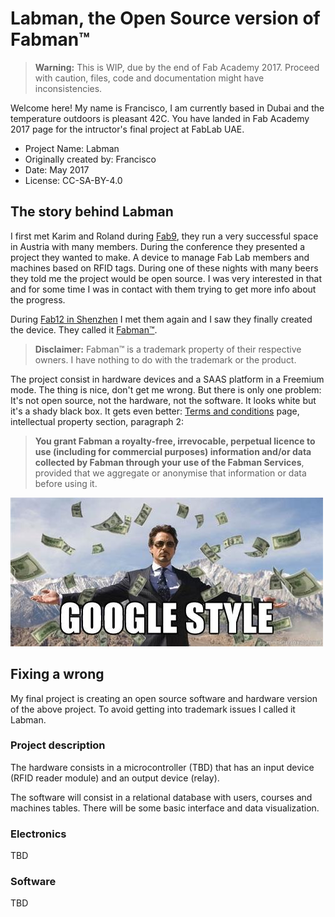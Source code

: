 # Labman, the Open Source version of Fabman&trade;

> **Warning:** This is WIP, due by the end of Fab Academy 2017. Proceed with caution, files, code and documentation might have inconsistencies.

Welcome here! My name is Francisco, I am currently based in Dubai and the temperature outdoors is pleasant 42C. You have landed in Fab Academy 2017 page for the intructor's final project at FabLab UAE.

- Project Name: Labman
- Originally created by: Francisco
- Date: May 2017
- License: CC-SA-BY-4.0

## The story behind Labman
I first met Karim and Roland during [Fab9](http://www.fab9jp.com/), they run a very successful space in Austria with many members. During the conference they presented a project they wanted to make. A device to manage Fab Lab members and machines based on RFID tags. During one of these nights with many beers they told me the project would be open source. I was very interested in that and for some time I was in contact with them trying to get more info about the progress.

During [Fab12 in Shenzhen](http://fab12.fabevent.org/) I met them again and I saw they finally created the device. They called it [Fabman&trade;](https://fabman.io/).

> **Disclaimer:** Fabman&trade; is a trademark property of their respective owners. I have nothing to do with the trademark or the product.

The project consist in hardware devices and a SAAS platform in a Freemium mode. The thing is nice, don't get me wrong. But there is only one problem: It's not open source, not the hardware, not the software. It looks white but it's a shady black box. It gets even better: [Terms and conditions](https://fabman.io/terms) page, intellectual property section, paragraph 2:

> **You grant Fabman a royalty-free, irrevocable, perpetual licence to use (including for commercial purposes) information and/or data collected by Fabman through your use of the Fabman Services**, provided that we aggregate or anonymise that information or data before using it.

![](all.jpg)

## Fixing a wrong
My final project is creating an open source software and hardware version of the above project. To avoid getting into trademark issues I called it Labman.

### Project description
The hardware consists in a microcontroller (TBD) that has an input device (RFID reader module) and an output device (relay).

The software will consist in a relational database with users, courses and machines tables. There will be some basic interface and data visualization.

### Electronics
TBD

### Software
TBD
